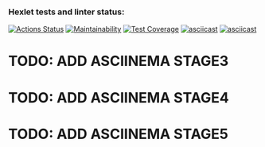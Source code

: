 ### Hexlet tests and linter status:
[![Actions Status](https://github.com/isbushcar/python-project-lvl3/workflows/hexlet-check/badge.svg)](https://github.com/isbushcar/python-project-lvl3/actions)
[![Maintainability](https://api.codeclimate.com/v1/badges/47aae1f84d8042938250/maintainability)](https://codeclimate.com/github/isbushcar/python-project-lvl3/maintainability)
[![Test Coverage](https://api.codeclimate.com/v1/badges/47aae1f84d8042938250/test_coverage)](https://codeclimate.com/github/isbushcar/python-project-lvl3/test_coverage)
[![asciicast](https://asciinema.org/a/nZbpDYHQuEQ2h1jzJJ55WtVCE.svg)](https://asciinema.org/a/nZbpDYHQuEQ2h1jzJJ55WtVCE)
[![asciicast](https://asciinema.org/a/lE95v8p6CKgXWkZ9Bzk62sha7.svg)](https://asciinema.org/a/lE95v8p6CKgXWkZ9Bzk62sha7)
# TODO: ADD ASCIINEMA STAGE3
# TODO: ADD ASCIINEMA STAGE4
# TODO: ADD ASCIINEMA STAGE5